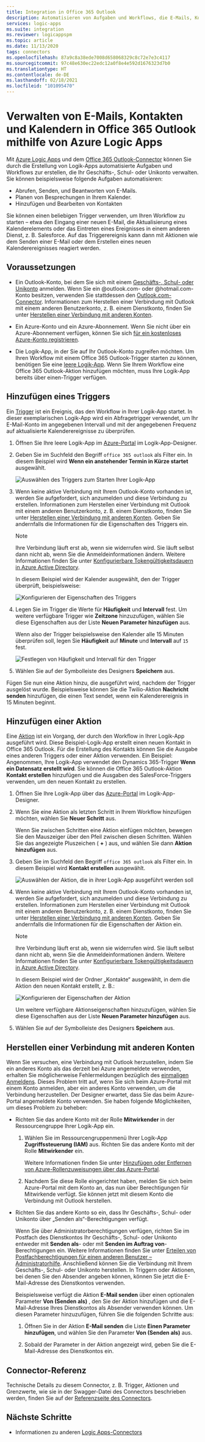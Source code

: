 ```yaml
---
title: Integration in Office 365 Outlook
description: Automatisieren von Aufgaben und Workflows, die E-Mails, Kontakte und Kalender in Office 365 Outlook mithilfe von Azure Logic Apps verwalten
services: logic-apps
ms.suite: integration
ms.reviewer: logicappspm
ms.topic: article
ms.date: 11/13/2020
tags: connectors
ms.openlocfilehash: 87a9c8a38ede7008d658068329c8c72e7e3c4117
ms.sourcegitcommit: 97c48e630ec22edc12a0f8e4e592d1676323d7b0
ms.translationtype: HT
ms.contentlocale: de-DE
ms.lasthandoff: 02/18/2021
ms.locfileid: "101095470"
---
```

# <a name="manage-email-contacts-and-calendars-in-office-365-outlook-by-using-azure-logic-apps"></a>Verwalten von E-Mails, Kontakten und Kalendern in Office 365 Outlook mithilfe von Azure Logic Apps

Mit [Azure Logic Apps](../logic-apps/logic-apps-overview.md) und dem [Office 365 Outlook-Connector](/connectors/office365connector/) können Sie durch die Erstellung von Logik-Apps automatisierte Aufgaben und Workflows zur erstellen, die Ihr Geschäfts-, Schul- oder Unikonto verwalten. Sie können beispielsweise folgende Aufgaben automatisieren:

* Abrufen, Senden, und Beantworten von E-Mails.
* Planen von Besprechungen in Ihrem Kalender.
* Hinzufügen und Bearbeiten von Kontakten

Sie können einen beliebigen Trigger verwenden, um Ihren Workflow zu starten – etwa den Eingang einer neuen E-Mail, die Aktualisierung eines Kalenderelements oder das Eintreten eines Ereignisses in einem anderen Dienst, z. B. Salesforce. Auf das Triggerereignis kann dann mit Aktionen wie dem Senden einer E-Mail oder dem Erstellen eines neuen Kalenderereignisses reagiert werden.

## <a name="prerequisites"></a>Voraussetzungen

* Ein Outlook-Konto, bei dem Sie sich mit einem [Geschäfts-, Schul- oder Unikonto](https://www.office.com/) anmelden. Wenn Sie ein @outlook.com- oder @hotmail.com-Konto besitzen, verwenden Sie stattdessen den [Outlook.com-Connector](../connectors/connectors-create-api-outlook.md). Informationen zum Herstellen einer Verbindung mit Outlook mit einem anderen Benutzerkonto, z. B. einem Dienstkonto, finden Sie unter [Herstellen einer Verbindung mit anderen Konten](#connect-using-other-accounts).

* Ein Azure-Konto und ein Azure-Abonnement. Wenn Sie nicht über ein Azure-Abonnement verfügen, können Sie sich [für ein kostenloses Azure-Konto registrieren](https://azure.microsoft.com/free/?WT.mc_id=A261C142F).

* Die Logik-App, in der Sie auf Ihr Outlook-Konto zugreifen möchten. Um Ihren Workflow mit einem Office 365 Outlook-Trigger starten zu können, benötigen Sie eine [leere Logik-App](../logic-apps/quickstart-create-first-logic-app-workflow.md). Wenn Sie Ihrem Workflow eine Office 365 Outlook-Aktion hinzufügen möchten, muss Ihre Logik-App bereits über einen-Trigger verfügen.

## <a name="add-a-trigger"></a>Hinzufügen eines Triggers

Ein [Trigger](../logic-apps/logic-apps-overview.md#logic-app-concepts) ist ein Ereignis, das den Workflow in Ihrer Logik-App startet. In dieser exemplarischen Logik-App wird ein Abfragetrigger verwendet, um Ihr E-Mail-Konto im angegebenen Intervall und mit der angegebenen Frequenz auf aktualisierte Kalenderereignisse zu überprüfen.

1. Öffnen Sie Ihre leere Logik-App im [Azure-Portal](https://portal.azure.com) im Logik-App-Designer.

1. Geben Sie im Suchfeld den Begriff `office 365 outlook` als Filter ein. In diesem Beispiel wird **Wenn ein anstehender Termin in Kürze startet** ausgewählt.
   
   ![Auswählen des Triggers zum Starten Ihrer Logik-App](./media/connectors-create-api-office365-outlook/office365-trigger.png)

1. Wenn keine aktive Verbindung mit Ihrem Outlook-Konto vorhanden ist, werden Sie aufgefordert, sich anzumelden und diese Verbindung zu erstellen. Informationen zum Herstellen einer Verbindung mit Outlook mit einem anderen Benutzerkonto, z. B. einem Dienstkonto, finden Sie unter [Herstellen einer Verbindung mit anderen Konten](#connect-using-other-accounts). Geben Sie andernfalls die Informationen für die Eigenschaften des Triggers ein.

   > [!NOTE]
   > Ihre Verbindung läuft erst ab, wenn sie widerrufen wird. Sie läuft selbst dann nicht ab, wenn Sie die Anmeldeinformationen ändern. Weitere Informationen finden Sie unter [Konfigurierbare Tokengültigkeitsdauern in Azure Active Directory](../active-directory/develop/active-directory-configurable-token-lifetimes.md).

   In diesem Beispiel wird der Kalender ausgewählt, den der Trigger überprüft, beispielsweise:

   ![Konfigurieren der Eigenschaften des Triggers](./media/connectors-create-api-office365-outlook/select-calendar.png)

1. Legen Sie im Trigger die Werte für **Häufigkeit** und **Intervall** fest. Um weitere verfügbare Trigger wie **Zeitzone** hinzuzufügen, wählen Sie diese Eigenschaften aus der Liste **Neuen Parameter hinzufügen** aus.

   Wenn also der Trigger beispielsweise den Kalender alle 15 Minuten überprüfen soll, legen Sie **Häufigkeit** auf **Minute** und **Intervall** auf `15` fest. 

   ![Festlegen von Häufigkeit und Intervall für den Trigger](./media/connectors-create-api-office365-outlook/calendar-settings.png)

1. Wählen Sie auf der Symbolleiste des Designers **Speichern** aus.

Fügen Sie nun eine Aktion hinzu, die ausgeführt wird, nachdem der Trigger ausgelöst wurde. Beispielsweise können Sie die Twilio-Aktion **Nachricht senden** hinzufügen, die einen Text sendet, wenn ein Kalenderereignis in 15 Minuten beginnt.

## <a name="add-an-action"></a>Hinzufügen einer Aktion

Eine [Aktion](../logic-apps/logic-apps-overview.md#logic-app-concepts) ist ein Vorgang, der durch den Workflow in Ihrer Logik-App ausgeführt wird. Diese Beispiel-Logik-App erstellt einen neuen Kontakt in Office 365 Outlook. Für die Erstellung des Kontakts können Sie die Ausgabe eines anderen Triggers oder einer Aktion verwenden. Ein Beispiel: Angenommen, Ihre Logik-App verwendet den Dynamics 365-Trigger **Wenn ein Datensatz erstellt wird**. Sie können die Office 365 Outlook-Aktion **Kontakt erstellen** hinzufügen und die Ausgaben des SalesForce-Triggers verwenden, um den neuen Kontakt zu erstellen.

1. Öffnen Sie Ihre Logik-App über das [Azure-Portal](https://portal.azure.com) im Logik-App-Designer.

1. Wenn Sie eine Aktion als letzten Schritt in Ihrem Workflow hinzufügen möchten, wählen Sie **Neuer Schritt** aus. 

   Wenn Sie zwischen Schritten eine Aktion einfügen möchten, bewegen Sie den Mauszeiger über den Pfeil zwischen diesen Schritten. Wählen Sie das angezeigte Pluszeichen ( **+** ) aus, und wählen Sie dann **Aktion hinzufügen** aus.

1. Geben Sie im Suchfeld den Begriff `office 365 outlook` als Filter ein. In diesem Beispiel wird **Kontakt erstellen** ausgewählt.

   ![Auswählen der Aktion, die in ihrer Logik-App ausgeführt werden soll](./media/connectors-create-api-office365-outlook/office365-actions.png) 

1. Wenn keine aktive Verbindung mit Ihrem Outlook-Konto vorhanden ist, werden Sie aufgefordert, sich anzumelden und diese Verbindung zu erstellen. Informationen zum Herstellen einer Verbindung mit Outlook mit einem anderen Benutzerkonto, z. B. einem Dienstkonto, finden Sie unter [Herstellen einer Verbindung mit anderen Konten](#connect-using-other-accounts). Geben Sie andernfalls die Informationen für die Eigenschaften der Aktion ein.

   > [!NOTE]
   > Ihre Verbindung läuft erst ab, wenn sie widerrufen wird. Sie läuft selbst dann nicht ab, wenn Sie die Anmeldeinformationen ändern. Weitere Informationen finden Sie unter [Konfigurierbare Tokengültigkeitsdauern in Azure Active Directory](../active-directory/develop/active-directory-configurable-token-lifetimes.md).

   In diesem Beispiel wird der Ordner „Kontakte“ ausgewählt, in dem die Aktion den neuen Kontakt erstellt, z. B.:

   ![Konfigurieren der Eigenschaften der Aktion](./media/connectors-create-api-office365-outlook/select-contacts-folder.png)

   Um weitere verfügbare Aktionseigenschaften hinzuzufügen, wählen Sie diese Eigenschaften aus der Liste **Neuen Parameter hinzufügen** aus.

1. Wählen Sie auf der Symbolleiste des Designers **Speichern** aus.

<a name="connect-using-other-accounts"></a>

## <a name="connect-using-other-accounts"></a>Herstellen einer Verbindung mit anderen Konten

Wenn Sie versuchen, eine Verbindung mit Outlook herzustellen, indem Sie ein anderes Konto als das derzeit bei Azure angemeldete verwenden, erhalten Sie möglicherweise Fehlermeldungen bezüglich des [einmaligen Anmeldens](../active-directory/manage-apps/what-is-single-sign-on.md). Dieses Problem tritt auf, wenn Sie sich beim Azure-Portal mit einem Konto anmelden, aber ein anderes Konto verwenden, um die Verbindung herzustellen. Der Designer erwartet, dass Sie das beim Azure-Portal angemeldete Konto verwenden. Sie haben folgende Möglichkeiten, um dieses Problem zu beheben:

* Richten Sie das andere Konto mit der Rolle **Mitwirkender** in der Ressourcengruppe Ihrer Logik-App ein.

  1. Wählen Sie im Ressourcengruppenmenü Ihrer Logik-App **Zugriffssteuerung (IAM)** aus. Richten Sie das andere Konto mit der Rolle **Mitwirkender** ein. 
  
     Weitere Informationen finden Sie unter [Hinzufügen oder Entfernen von Azure-Rollenzuweisungen über das Azure-Portal](../role-based-access-control/role-assignments-portal.md).

  1. Nachdem Sie diese Rolle eingerichtet haben, melden Sie sich beim Azure-Portal mit dem Konto an, das nun über Berechtigungen für Mitwirkende verfügt. Sie können jetzt mit diesem Konto die Verbindung mit Outlook herstellen.

* Richten Sie das andere Konto so ein, dass Ihr Geschäfts-, Schul- oder Unikonto über „Senden als“-Berechtigungen verfügt.

   Wenn Sie über Administratorberechtigungen verfügen, richten Sie im Postfach des Dienstkontos Ihr Geschäfts-, Schul- oder Unikonto entweder mit **Senden als**- oder mit **Senden im Auftrag von**-Berechtigungen ein. Weitere Informationen finden Sie unter [Erteilen von Postfachberechtigungen für einen anderen Benutzer – Administratorhilfe](/microsoft-365/admin/add-users/give-mailbox-permissions-to-another-user). Anschließend können Sie die Verbindung mit Ihrem Geschäfts-, Schul- oder Unikonto herstellen. In Triggern oder Aktionen, bei denen Sie den Absender angeben können, können Sie jetzt die E-Mail-Adresse des Dienstkontos verwenden.

   Beispielsweise verfügt die Aktion **E-Mail senden** über einen optionalen Parameter **Von (Senden als)** , den Sie der Aktion hinzufügen und die E-Mail-Adresse Ihres Dienstkontos als Absender verwenden können. Um diesen Parameter hinzuzufügen, führen Sie die folgenden Schritte aus:

   1. Öffnen Sie in der Aktion **E-Mail senden** die Liste **Einen Parameter hinzufügen**, und wählen Sie den Parameter **Von (Senden als)** aus.

   1. Sobald der Parameter in der Aktion angezeigt wird, geben Sie die E-Mail-Adresse des Dienstkontos ein.

## <a name="connector-reference"></a>Connector-Referenz

Technische Details zu diesem Connector, z. B. Trigger, Aktionen und Grenzwerte, wie sie in der Swagger-Datei des Connectors beschrieben werden, finden Sie auf der [Referenzseite des Connectors](/connectors/office365/). 

## <a name="next-steps"></a>Nächste Schritte

* Informationen zu anderen [Logic Apps-Connectors](../connectors/apis-list.md)

